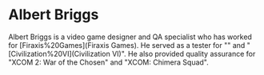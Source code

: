 # Albert Briggs

Albert Briggs is a video game designer and QA specialist who has worked for [Firaxis%20Games](Firaxis Games). He served as a tester for "" and "[Civilization%20VI](Civilization VI)". He also provided quality assurance for "XCOM 2: War of the Chosen" and "XCOM: Chimera Squad".